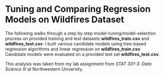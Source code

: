 # Tuning and Comparing Regression Models on Wildfires Dataset

The following walks through a step by step model-tuning/model-selection process on provided training and test datasets **wildfires_train.csv** and **wildfires_test.csv**. I built various candidate models using tree-based regression algorithms and linear regression on **wildfires_train.csv**. Candidate models were evaluated on a provided test set **wildfires_test.csv**.

This analysis was taken from my lab assignment from *STAT 301-3: Data Science III* at Northwestern University. 

